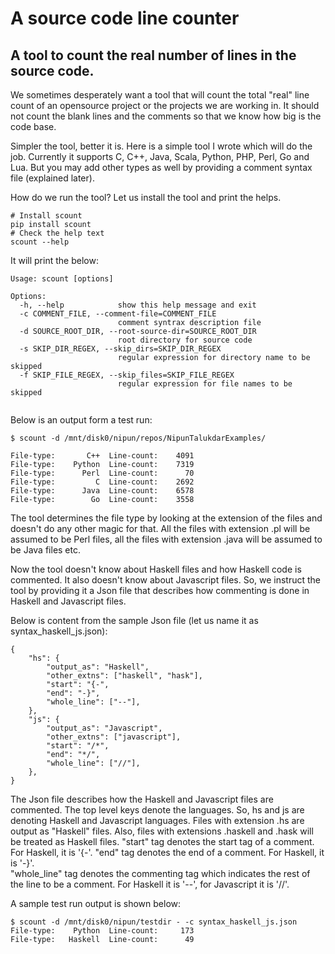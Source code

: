 # A source code line counter

## A tool to count the real number of lines in the source code.

We sometimes desperately want a tool that will count the total "real" line count of an opensource project or the projects we are working in. It should not count the blank lines and the comments so that we know how big is the code base.

Simpler the tool, better it is. Here is a simple tool I wrote which will do the job. Currently it supports C, C++, Java, Scala, Python, PHP, Perl, Go and Lua. But you may add other types as well by providing a comment syntax file (explained later).

How do we run the tool? Let us install the tool and print the helps.
```
# Install scount
pip install scount
# Check the help text
scount --help
```
It will print the below:
```
Usage: scount [options]

Options:
  -h, --help            show this help message and exit
  -c COMMENT_FILE, --comment-file=COMMENT_FILE
                        comment syntrax description file
  -d SOURCE_ROOT_DIR, --root-source-dir=SOURCE_ROOT_DIR
                        root directory for source code
  -s SKIP_DIR_REGEX, --skip_dirs=SKIP_DIR_REGEX
                        regular expression for directory name to be skipped
  -f SKIP_FILE_REGEX, --skip_files=SKIP_FILE_REGEX
                        regular expression for file names to be skipped
                        
```
Below is an output form a test run:

```
$ scount -d /mnt/disk0/nipun/repos/NipunTalukdarExamples/

File-type:       C++  Line-count:    4091
File-type:    Python  Line-count:    7319
File-type:      Perl  Line-count:      70
File-type:         C  Line-count:    2692
File-type:      Java  Line-count:    6578
File-type:        Go  Line-count:    3558

```
The tool determines the file type by looking at the extension of the files and doesn't do any other magic for that. All the files with extension .pl will be assumed to be Perl files, all the files with extension .java will be assumed to be Java files etc.

Now the tool doesn't know about Haskell files and how Haskell code is commented. It also doesn't know about Javascript files. So, we instruct the tool by providing it a Json file that describes how commenting is done in Haskell and Javascript files.

Below is content from the sample Json file  (let us name it as syntax_haskell_js.json):
```
{
    "hs": {
        "output_as": "Haskell",
        "other_extns": ["haskell", "hask"],
        "start": "{-",
        "end": "-}",
        "whole_line": ["--"],
    },
    "js": {
        "output_as": "Javascript",
        "other_extns": ["javascript"],
        "start": "/*",
        "end": "*/",
        "whole_line": ["//"],
    },
}
```
The Json file describes how the Haskell and Javascript files are commented. The top level keys denote the languages. So, hs and js are denoting Haskell and Javascript languages. Files with extension .hs are output as "Haskell" files.  Also, files with extensions .haskell and .hask will be treated as Haskell files. 
"start" tag denotes the start tag of a comment. For Haskell, it is '{-'. 
"end" tag denotes the end of a comment. For Haskell, it is '-}'.  
"whole_line" tag denotes the commenting tag which indicates the rest of the line to be a comment. For Haskell it is '--', for Javascript it is '//'.

A sample test run output is shown below:
```
$ scount -d /mnt/disk0/nipun/testdir - -c syntax_haskell_js.json
File-type:    Python  Line-count:     173
File-type:   Haskell  Line-count:      49
```

